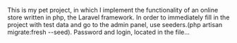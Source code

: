 This is my pet project, in which I implement the functionality of an online store written in php, the Laravel framework.
In order to immediately fill in the project with test data and go to the admin panel, use seeders.(php artisan migrate:fresh --seed).
Password and login, located in the file...